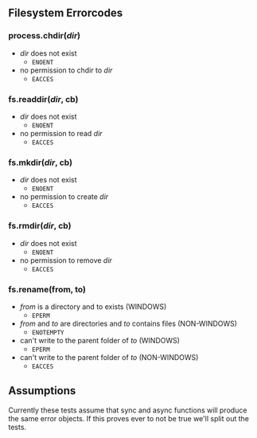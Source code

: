 Filesystem Errorcodes
---------------------

### process.chdir(_dir_)

  * _dir_ does not exist
    * `ENOENT`
  * no permission to chdir to _dir_
    * `EACCES`

### fs.readdir(_dir_, cb)

  * _dir_ does not exist
    * `ENOENT`
  * no permission to read _dir_
    * `EACCES`

### fs.mkdir(_dir_, cb)

  * _dir_ does not exist
    * `ENOENT`
  * no permission to create _dir_
    * `EACCES`

### fs.rmdir(_dir_, cb)

  * _dir_ does not exist
    * `ENOENT`
  * no permission to remove _dir_
    * `EACCES`

### fs.rename(from, to)

  * _from_ is a directory and to exists (WINDOWS)
    * `EPERM`
  * _from_ and _to_ are directories and _to_ contains files (NON-WINDOWS)
    * `ENOTEMPTY`
  * can't write to the parent folder of _to_ (WINDOWS)
    * `EPERM`
  * can't write to the parent folder of _to_ (NON-WINDOWS)
    * `EACCES`

Assumptions
-----------

Currently these tests assume that sync and async functions will produce the
same error objects.  If this proves ever to not be true we'll split out the
tests.

